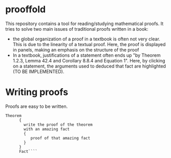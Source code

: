 # prooffold
This repository contains a tool for reading/studying mathematical proofs. It tries to solve two main issues of traditional proofs written in a book:
- the global organization of a proof in a textbook is often not very clear. This is due to the linearity of a textual proof. Here, the proof is displayed in panels, making an emphasis on the structure of the proof
- In a textbook, justifications of a statement often ends up "by Theorem 1.2.3, Lemma 42.4 and Corollary 8.8.4 and Equation 1". Here, by clicking on a statement, the arguments used to deduced that fact are highlighted (TO BE IMPLEMENTED).


# Writing proofs

Proofs are easy to be written. 

````Fact
Theorem
      {
        write the proof of the theorem
        with an amazing fact
        {
           proof of that amazing fact
        }
      }
      Fact````
